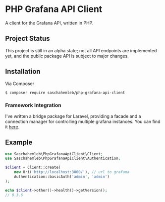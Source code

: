 # PHP Grafana API Client

A client for the Grafana API, written in PHP.

## Project Status

This project is still in an alpha state; not all API endpoints are implemented yet,
and the public package API is subject to major changes.



## Installation

Via Composer

```bash
$ composer require saschahemleb/php-grafana-api-client
```

### Framework Integration

I've written a bridge package for Laravel, providing a facade and a connection manager for controlling multiple grafana instances.
You can find it [here](//github.com/saschahemleb/laravel-grafana).

## Example

```php
use Saschahemleb\PhpGrafanaApiClient\Client;
use Saschahemleb\PhpGrafanaApiClient\Authentication;

$client = Client::create(
    new Uri('http://localhost:3000/'), // url to grafana
    Authentication::basicAuth('admin', 'admin')
);

echo $client->other()->health()->getVersion();
// 8.3.6
```